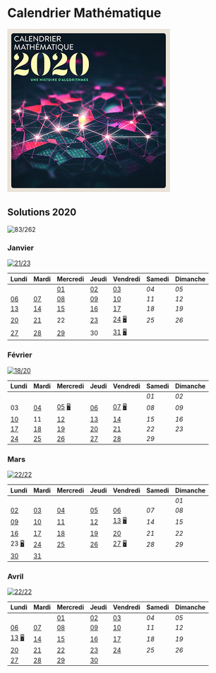 # Calendrier Mathématique

![cal-2020](cal-2020.png)

## Solutions 2020

![83/262](https://img.shields.io/static/v1?label=solutions&message=83/262%20%2832%25%29&color=blueviolet)

### Janvier

[![21/23](https://img.shields.io/static/v1?label=en%20cours&message=21/23&color=informational)](janvier/)

|Lundi|Mardi|Mercredi|Jeudi|Vendredi|Samedi|Dimanche|
|---|---|---|---|---|---|---|
|    |    | [01](janvier/README.md#mercredi-1-janvier) | [02](janvier/README.md#jeudi-2-janvier) | [03](janvier/README.md#vendredi-3-janvier) | *04* | *05* |
| [06](janvier/README.md#lundi-6-janvier) | [07](janvier/README.md#mardi-7-janvier) | [08](janvier/README.md#mercredi-8-janvier) | [09](janvier/README.md#jeudi-9-janvier) | [10](janvier/README.md#vendredi-10-janvier) | *11* | *12* |
| [13](janvier/README.md#lundi-13-janvier) | [14](janvier/README.md#mardi-14-janvier) | [15](janvier/README.md#mercredi-15-janvier) | [16](janvier/README.md#jeudi-16-janvier) | [17](janvier/README.md#vendredi-17-janvier) | *18* | *19* |
| [20](janvier/README.md#lundi-20-janvier) | [21](janvier/README.md#mardi-21-janvier) | 22 | [23](janvier/README.md#jeudi-23-janvier) | [24](janvier/README.md#vendredi-24-janvier) [🖥](janvier/24.py) | *25* | *26* |
| [27](janvier/README.md#lundi-27-janvier) | [28](janvier/README.md#mardi-28-janvier) | [29](janvier/README.md#mercredi-29-janvier) | 30 | [31](janvier/README.md#vendredi-31-janvier) [🖥](janvier/31.py) |    |    |

### Février

[![18/20](https://img.shields.io/static/v1?label=en%20cours&message=18/20&color=informational)](fevrier/)

|Lundi|Mardi|Mercredi|Jeudi|Vendredi|Samedi|Dimanche|
|---|---|---|---|---|---|---|
|    |    |    |    |    | *01* | *02* |
| 03 | [04](fevrier/README.md#mardi-4-février) | [05](fevrier/README.md#mercredi-5-février) [🖥](fevrier/05.py) | [06](fevrier/README.md#jeudi-6-février) | [07](fevrier/README.md#vendredi-7-février) [🖥](fevrier/07.py) | *08* | *09* |
| [10](fevrier/README.md#lundi-10-février) | 11 | [12](fevrier/README.md#mercredi-12-février) | [13](fevrier/README.md#jeudi-13-février) | [14](fevrier/README.md#vendredi-14-février) | *15* | *16* |
| [17](fevrier/README.md#lundi-17-février) | [18](fevrier/README.md#mardi-18-février) | [19](fevrier/README.md#mercredi-19-février) | [20](fevrier/README.md#jeudi-20-février) | [21](fevrier/README.md#vendredi-21-février) | *22* | *23* |
| [24](fevrier/README.md#lundi-24-février) | [25](fevrier/README.md#mardi-25-février) | [26](fevrier/README.md#mercredi-26-février) | [27](fevrier/README.md#jeudi-27-février) | [28](fevrier/README.md#vendredi-28-février) | *29* |    |

### Mars

[![22/22](https://img.shields.io/static/v1?label=fini&message=22/22&color=success)](mars/)

|Lundi|Mardi|Mercredi|Jeudi|Vendredi|Samedi|Dimanche|
|---|---|---|---|---|---|---|
|    |    |    |    |    |    | *01* |
| [02](mars/README.md#lundi-2-mars) | [03](mars/README.md#mardi-3-mars) | [04](mars/README.md#mercredi-4-mars) | [05](mars/README.md#jeudi-5-mars) | [06](mars/README.md#vendredi-6-mars) | *07* | *08* |
| [09](mars/README.md#lundi-9-mars) | [10](mars/README.md#mardi-10-mars) | [11](mars/README.md#mercredi-11-mars) | [12](mars/README.md#jeudi-12-mars) | [13](mars/README.md#vendredi-13-mars) [🖥](mars/13.py) | *14* | *15* |
| [16](mars/README.md#lundi-16-mars) | [17](mars/README.md#mardi-17-mars) | [18](mars/README.md#mercredi-18-mars) | [19](mars/README.md#jeudi-19-mars) | [20](mars/README.md#vendredi-20-mars) | *21* | *22* |
| 23 [🖥](mars/23.py) | [24](mars/README.md#mardi-24-mars) | [25](mars/README.md#mercredi-25-mars) | [26](mars/README.md#jeudi-26-mars) | [27](mars/README.md#vendredi-27-mars) [🖥](mars/27.py) | *28* | *29* |
| [30](mars/README.md#lundi-30-mars) | [31](mars/README.md#mardi-31-mars) |    |    |    |    |    |

### Avril

[![22/22](https://img.shields.io/static/v1?label=fini&message=22/22&color=success)](avril/)

|Lundi|Mardi|Mercredi|Jeudi|Vendredi|Samedi|Dimanche|
|---|---|---|---|---|---|---|
|    |    | [01](avril/README.md#mercredi-1-avril) | [02](avril/README.md#jeudi-2-avril) | [03](avril/README.md#vendredi-3-avril) | *04* | *05* |
| [06](avril/README.md#lundi-6-avril) | [07](avril/README.md#mardi-7-avril) | [08](avril/README.md#mercredi-8-avril) | [09](avril/README.md#jeudi-9-avril) | [10](avril/README.md#vendredi-10-avril) | *11* | *12* |
| [13](avril/README.md#lundi-13-avril) [🖥](avril/13.py) | [14](avril/README.md#mardi-14-avril) | [15](avril/README.md#mercredi-15-avril) | [16](avril/README.md#jeudi-16-avril) | [17](avril/README.md#vendredi-17-avril) | *18* | *19* |
| [20](avril/README.md#lundi-20-avril) | [21](avril/README.md#mardi-21-avril) | [22](avril/README.md#mercredi-22-avril) | [23](avril/README.md#jeudi-23-avril) | [24](avril/README.md#vendredi-24-avril) | *25* | *26* |
| [27](avril/README.md#lundi-27-avril) | [28](avril/README.md#mardi-28-avril) | [29](avril/README.md#mercredi-29-avril) | [30](avril/README.md#jeudi-30-avril) |    |    |    |

